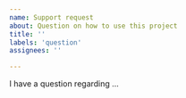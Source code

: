 ```yaml
---
name: Support request
about: Question on how to use this project
title: ''
labels: 'question'
assignees: ''

---
```


I have a question regarding ...

